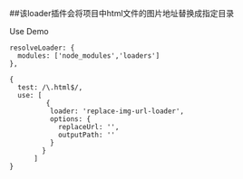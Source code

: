 ##该loader插件会将项目中html文件的图片地址替换成指定目录

Use Demo
```将源码下载到自己的项目目录下，比如下载到loader文件夹，修改webpack.config查找loader路径
resolveLoader: {
  modules: ['node_modules','loaders']
},
```

``` 在webpack.config配置文件中loader配置加上以下代码
{
  test: /\.html$/,
  use: [
         {
          loader: 'replace-img-url-loader',
          options: {
            replaceUrl: '',
            outputPath: ''
          }
        }
      ]
}
```
